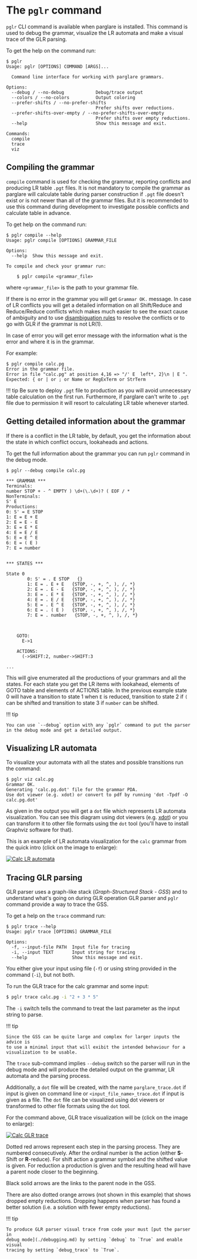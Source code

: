 # The `pglr` command

`pglr` CLI command is available when parglare is installed. This command is used
to debug the grammar, visualize the LR automata and make a visual trace of the
GLR parsing.

To get the help on the command run:

```nohighlight
$ pglr
Usage: pglr [OPTIONS] COMMAND [ARGS]...

  Command line interface for working with parglare grammars.

Options:
  --debug / --no-debug            Debug/trace output
  --colors / --no-colors          Output coloring
  --prefer-shifts / --no-prefer-shifts
                                  Prefer shifts over reductions.
  --prefer-shifts-over-empty / --no-prefer-shifts-over-empty
                                  Prefer shifts over empty reductions.
  --help                          Show this message and exit.

Commands:
  compile
  trace
  viz
```


## Compiling the grammar

`compile` command is used for checking the grammar, reporting conflicts and
producing LR table `.pgt` files. It is not mandatory to compile the grammar as
parglare will calculate table during parser construction if `.pgt` file doesn't
exist or is not newer than all of the grammar files. But it is recommended to
use this command during development to investigate possible conflicts and
calculate table in advance.

To get help on the command run:

```nohighlight
$ pglr compile --help
Usage: pglr compile [OPTIONS] GRAMMAR_FILE

Options:
  --help  Show this message and exit.

To compile and check your grammar run:

    $ pglr compile <grammar_file>
```

where `<grammar_file>` is the path to your grammar file.

If there is no error in the grammar you will get `Grammar OK.` message. In case
of LR conflicts you will get a detailed information on all Shift/Reduce and
Reduce/Reduce conflicts which makes much easier to see the exact cause of
ambiguity and to use [disambiguation rules](./disambiguation.md) to resolve the
conflicts or to go with GLR if the grammar is not LR(1).

In case of error you will get error message with the information what is the
error and where it is in the grammar.

For example:

```nohighlight
$ pglr compile calc.pg
Error in the grammar file.
Error in file "calc.pg" at position 4,16 => "/' E  left*, 2}\n | E ".
Expected: { or | or ; or Name or RegExTerm or StrTerm
```

!!! tip
    Be sure to deploy `.pgt` file to production as you will avoid unnecessary
    table calculation on the first run. Furthermore, if parglare can't write to
    `.pgt` file due to permission it will resort to calculating LR table
    whenever started.


## Getting detailed information about the grammar

If there is a conflict in the LR table, by default, you get the information about
the state in which conflict occurs, lookaheads and actions.

To get the full information about the grammar you can run `pglr` command in the
debug mode.

```nohighlight
$ pglr --debug compile calc.pg

*** GRAMMAR ***
Terminals:
number STOP + - ^ EMPTY ) \d+(\.\d+)? ( EOF / *
NonTerminals:
S' E
Productions:
0: S' = E STOP
1: E = E + E
2: E = E - E
3: E = E * E
4: E = E / E
5: E = E ^ E
6: E = ( E )
7: E = number


*** STATES ***

State 0
        0: S' = . E STOP   {}
        1: E = . E + E   {STOP, -, +, ^, ), /, *}
        2: E = . E - E   {STOP, -, +, ^, ), /, *}
        3: E = . E * E   {STOP, -, +, ^, ), /, *}
        4: E = . E / E   {STOP, -, +, ^, ), /, *}
        5: E = . E ^ E   {STOP, -, +, ^, ), /, *}
        6: E = . ( E )   {STOP, -, +, ^, ), /, *}
        7: E = . number   {STOP, -, +, ^, ), /, *}



    GOTO:
      E->1

    ACTIONS:
      (->SHIFT:2, number->SHIFT:3

...

```

This will give enumerated all the productions of your grammars and all the
states. For each state you get the LR items with lookahead, elements of GOTO
table and elements of ACTIONS table. In the previous example state 0 will have a
transition to state 1 when `E` is reduced, transition to state 2 if `(` can
be shifted and transition to state 3 if `number` can be shifted.

!!! tip

    You can use `--debug` option with any `pglr` command to put the parser
    in the debug mode and get a detailed output.


## Visualizing LR automata

To visualize your automata with all the states and possible transitions run the
command:

```nohighlight
$ pglr viz calc.pg
Grammar OK.
Generating 'calc.pg.dot' file for the grammar PDA.
Use dot viewer (e.g. xdot) or convert to pdf by running 'dot -Tpdf -O calc.pg.dot'
```

As given in the output you will get a `dot` file which represents LR automata
visualization. You can see this diagram using dot viewers (e.g.
[xdot](https://github.com/jrfonseca/xdot.py)) or you can transform it to other
file formats using the `dot` tool (you'll have to install Graphviz software for
that).

This is an example of LR automata visualization for the `calc` grammar from the
quick intro (click on the image to enlarge):

[![Calc LR automata](./images/calc.pg.dot.png)](./images/calc.pg.dot.png)



## Tracing GLR parsing

GLR parser uses a graph-like stack (_Graph-Structured Stack - GSS_) and to
understand what's going on during GLR operation GLR parser and `pglr` command
provide a way to trace the GSS.

To get a help on the `trace` command run:

```nohighlight
$ pglr trace --help
Usage: pglr trace [OPTIONS] GRAMMAR_FILE

Options:
  -f, --input-file PATH  Input file for tracing
  -i, --input TEXT       Input string for tracing
  --help                 Show this message and exit.
```

You either give your input using file (`-f`) or using string provided in the
command (`-i`), but not both.

To run the GLR trace for the calc grammar and some input:

```bash
$ pglr trace calc.pg -i "2 + 3 * 5"
```

The `-i` switch tells the command to treat the last parameter as the input
string to parse.


!!! tip

    Since the GSS can be quite large and complex for larger inputs the advice is
    to use a minimal input that will exibit the intended behaviour for a
    visualization to be usable.


The `trace` sub-command implies `--debug` switch so the parser will run in the
debug mode and will produce the detailed output on the grammar, LR automata and
the parsing process.

Additionally, a `dot` file will be created, with the name `parglare_trace.dot`
if input is given on command line or `<input_file_name>_trace.dot` if input is
given as a file. The `dot` file can be visualized using dot viewers or
transformed to other file formats using the `dot` tool.

For the command above, GLR trace visualization will be (click on the image to
enlarge):

[![Calc GLR trace](./images/calc_trace.dot.png)](./images/calc_trace.dot.png)

Dotted red arrows represent each step in the parsing process. They are numbered
consecutively. After the ordinal number is the action (either **S**-Shift or
**R**-reduce). For shift action a grammar symbol and the shifted value is given.
For reduction a production is given and the resulting head will have a parent
node closer to the beginning.

Black solid arrows are the links to the parent node in the GSS.

There are also dotted orange arrows (not shown in this example) that shows dropped
empty reductions. Dropping happens when parser has found a better solution (i.e. a
solution with fewer empty reductions).


!!! tip

    To produce GLR parser visual trace from code your must [put the parser in
    debug mode](./debugging.md) by setting `debug` to `True` and enable visual
    tracing by setting `debug_trace` to `True`.
